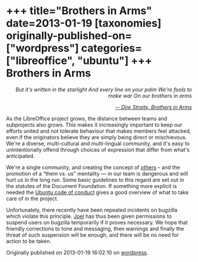+++
title="Brothers in Arms"
date=2013-01-19
[taxonomies]
originally-published-on=["wordpress"]
categories=["libreoffice", "ubuntu"]
+++
Brothers in Arms
================

<p style="text-align:right;"><em>But it's written in the starlight</em>
<em>And every line on your palm</em>
<em>We're fools to make war</em>
<em>On our brothers in arms</em></p>
<p style="text-align:right;"><em><a href="http://www.youtube.com/watch?v=azMRIHIyt1Y">-- Dire Straits, Brothers in Arms</a></em></p>
<p style="text-align:left;">As the LibreOffice project grows, the distance between teams and subprojects also grows. This makes it increasingly important to keep our efforts united and not tolerate behaviour that makes members feel attacked,
even if the originators believe they are simply being direct or mischievous. We're a diverse, multi-cultural and multi-lingual community, and it's easy to unintentionally offend through choices of expression that differ from what's anticipated.</p>
<p style="text-align:left;">We're a single community, and creating the concept of <a href="http://en.wikipedia.org/wiki/Other">others</a> – and the  promotion of a “them vs. us” mentality — in our team is dangerous and will hurt us in the long run. Some basic guidelines to this regard are set out in the statutes of the Document Foundation. If something more explicit is needed the <a href="http://www.ubuntu.com/project/about-ubuntu/conduct">Ubuntu code of conduct</a> gives a good overview of what to take care of in the project.</p>
<p style="text-align:left;">Unfortunately, there recently have been repeated incidents on bugzilla which violate this principle. <a href="http://joelmadero.wordpress.com/">Joel</a> has thus been given permissions to suspend users on bugzilla temporarily if it proves necessary. We hope that friendly corrections to tone and messaging, then warnings and finally the threat of such suspension will be enough, and there will be no need for action to be taken.</p>

Originally published on 2013-01-19 16:02:10 on [wordpress](https://skyfromme.wordpress.com/2013/01/19/brothers-in-arms/).
